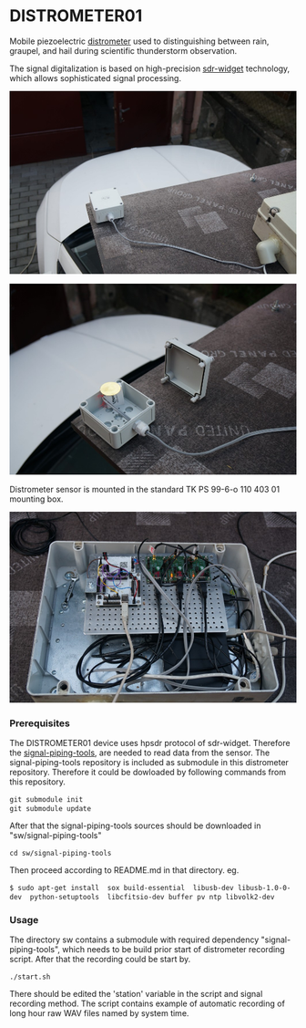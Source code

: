 # DISTROMETER01

Mobile piezoelectric [distrometer](https://en.wikipedia.org/wiki/Disdrometer) used to distinguishing between rain, graupel, and hail during scientific thunderstorm observation.

The signal digitalization is based on high-precision [sdr-widget](https://wiki.mlab.cz/doku.php?id=cs:sdr-widget) technology, which allows sophisticated signal processing.

![Piezoelectric distrometer mounted on a car platform](./doc/img/DISTROMETER01_mount.jpg)

![Distrometer sensing element](./doc/img/DISTROMETER01_internals.jpg)

Distrometer sensor is mounted in the standard TK PS 99-6-o 110 403 01 mounting box.

![Internal electronic of distrometer device ](./doc/img/DISTROMETER01_electronics.jpg)


### Prerequisites

The DISTROMETER01 device uses hpsdr protocol of sdr-widget. Therefore the [signal-piping-tools](https://github.com/MLAB-project/signal-piping-tools), are needed to read data from the sensor. The signal-piping-tools repository is included as submodule in this distrometer repository. Therefore it could be dowloaded by following commands from this repository.

    git submodule init
    git submodule update

After that the signal-piping-tools sources should be downloaded in "sw/signal-piping-tools"

    cd sw/signal-piping-tools

Then proceed according to README.md in that directory. eg. 

    $ sudo apt-get install  sox build-essential  libusb-dev libusb-1.0-0-dev  python-setuptools  libcfitsio-dev buffer pv ntp libvolk2-dev

### Usage

The directory sw contains a submodule with required dependency "signal-piping-tools", which needs to be build prior start of distrometer recording script. After that the recording could be start by. 

    ./start.sh

There should be edited the 'station' variable in the script and signal recording method. The script contains example of automatic recording of long hour raw WAV files named by system time. 

